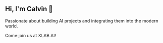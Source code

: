 ## Hi, I'm Calvin 👋

Passionate about building AI projects and integrating them into the modern world.

Come join us at XLAB AI!
